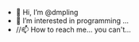 - 👋 Hi, I’m @dmpling
- 👀 I’m interested in programming ...
- //📫 How to reach me...   you can't...

<!---
dmpling/dmpling is a ✨ special ✨ repository because its `README.md` (this file) appears on your GitHub profile.
You can click the Preview link to take a look at your changes.
--->

